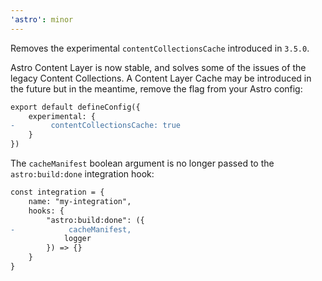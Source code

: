 ```yaml
---
'astro': minor
---
```


Removes the experimental `contentCollectionsCache` introduced in `3.5.0`.

Astro Content Layer is now stable, and solves some of the issues of the legacy Content Collections. A Content Layer Cache may be introduced in the future but in the meantime, remove the flag from your Astro config:

```diff
export default defineConfig({
    experimental: {
-        contentCollectionsCache: true
    }
})
```

The `cacheManifest` boolean argument is no longer passed to the `astro:build:done` integration hook:

```diff
const integration = {
    name: "my-integration",
    hooks: {
        "astro:build:done": ({
-            cacheManifest,
            logger
        }) => {}
    }
}
```
